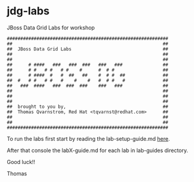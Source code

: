 jdg-labs
========

JBoss Data Grid Labs for workshop 

    ############################################################
    ##                                                        ##
    ##  JBoss Data Grid Labs                                  ##
    ##                                                        ##
    ##                                                        ##
    ##      # ####   ###   ###  ###   ###   ###               ##
    ##      # #   # #   # #    #      #  # #                  ##
    ##      # ####  #   #  ##   ##    #  # #  ##              ##
    ##  #   # #   # #   #    #    #   #  # #   #              ##
    ##   ###  ####   ###  ###  ###    ###   ###               ##
    ##                                                        ##
    ##                                                        ##
    ##                                                        ##
    ##  brought to you by,                                    ##
    ##  Thomas Qvarnstrom, Red Hat <tqvarnst@redhat.com>      ##
    ##                                                        ##
    ##                                                        ##
    ############################################################

To run the labs first start by reading the lab-setup-guide.md [here](lab-guides/lab-setup-guide.md).

After that console the labX-guide.md for each lab in lab-guides directory.

Good luck!!

Thomas
